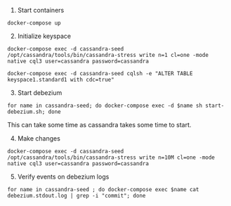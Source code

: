 1. Start containers
```
docker-compose up
```
2. Initialize keyspace
```
docker-compose exec -d cassandra-seed /opt/cassandra/tools/bin/cassandra-stress write n=1 cl=one -mode native cql3 user=cassandra password=cassandra
```
```
docker-compose exec -d cassandra-seed cqlsh -e "ALTER TABLE keyspace1.standard1 with cdc=true"
```
3. Start debezium
```
for name in cassandra-seed; do docker-compose exec -d $name sh start-debezium.sh; done
```
This can take some time as cassandra takes some time to start. 

4. Make changes
```
docker-compose exec -d cassandra-seed /opt/cassandra/tools/bin/cassandra-stress write n=10M cl=one -mode native cql3 user=cassandra password=cassandra
```

5. Verify events on debezium logs
```
for name in cassandra-seed ; do docker-compose exec $name cat debezium.stdout.log | grep -i "commit"; done
```
